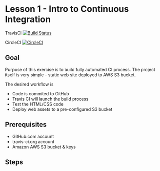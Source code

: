Lesson 1 - Intro to Continuous Integration
==========================================

TravisCI [![Build Status](https://travis-ci.org/navratil/lesson1.svg?branch=master)](https://travis-ci.org/navratil/lesson1)

CircleCI [![CircleCI](https://circleci.com/gh/navratil/lesson1.svg?style=svg)](https://circleci.com/gh/navratil/lesson1)

Goal
----
Purpose of this exercise is to build fully automated CI process. 
The project itself is very simple - static web site deployed to AWS S3 bucket.

The desired workflow is
* Code is commited to GitHub
* Travis CI will launch the build process
* Test the HTML/CSS code
* Deploy web assets to a pre-configured S3 bucket

Prerequisites
-------------

* GitHub.com account
* travis-ci.org account
* Amazon AWS S3 bucket & keys 

Steps
-----

